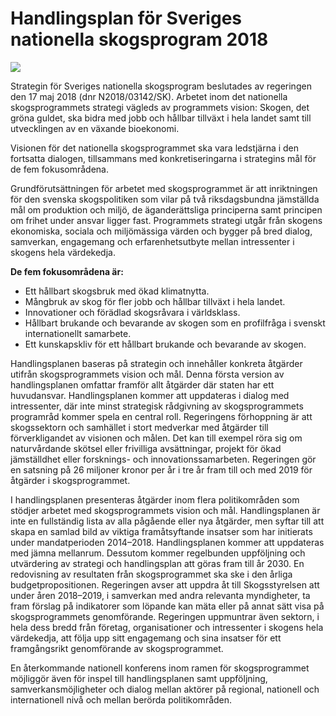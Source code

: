 # Handlingsplan för Sveriges nationella skogsprogram 2018

![](/contentassets/96a3c0c104094493a3e2b21c4877d701/handlingsplan-for-sveriges-nationella-skogsprogram-2018_tumnagel.jpg?width=150&quality=85)


Strategin för Sveriges nationella skogsprogram beslutades av regeringen den 17 maj 2018 (dnr N2018/03142/SK). Arbetet inom det nationella skogsprogrammets strategi vägleds av programmets vision: Skogen, det gröna guldet, ska bidra med jobb och hållbar tillväxt i hela landet samt till utvecklingen av en växande bioekonomi.


Visionen för det nationella skogsprogrammet ska vara ledstjärna i den
fortsatta dialogen, tillsammans med konkretiseringarna i strategins mål för de fem fokusområdena.

Grundförutsättningen för arbetet med skogsprogrammet är att inriktningen för den svenska skogspolitiken som vilar på två riksdagsbundna jämställda mål om produktion och miljö, de äganderättsliga principerna samt principen om frihet under ansvar ligger fast. Programmets strategi utgår från skogens ekonomiska, sociala och miljömässiga värden och bygger på bred dialog, samverkan, engagemang och erfarenhetsutbyte mellan intressenter i skogens
hela värdekedja.

**De fem fokusområdena är:**

* Ett hållbart skogsbruk med ökad klimatnytta.
* Mångbruk av skog för fler jobb och hållbar tillväxt i hela landet.
* Innovationer och förädlad skogsråvara i världsklass.
* Hållbart brukande och bevarande av skogen som en profilfråga i svenskt internationellt samarbete.
* Ett kunskapskliv för ett hållbart brukande och bevarande av skogen.

Handlingsplanen baseras på strategin och innehåller konkreta åtgärder
utifrån skogsprogrammets vision och mål. Denna första version av
handlingsplanen omfattar framför allt åtgärder där staten har ett huvudansvar. Handlingsplanen kommer att uppdateras i dialog med
intressenter, där inte minst strategisk rådgivning av skogsprogrammets
programråd kommer spela en central roll. Regeringens förhoppning är att skogssektorn och samhället i stort medverkar med åtgärder till
förverkligandet av visionen och målen. Det kan till exempel röra sig om
naturvårdande skötsel eller frivilliga avsättningar, projekt för ökad
jämställdhet eller forsknings\- och innovationssamarbeten. Regeringen gör en satsning på 26 miljoner kronor per år i tre år fram till och med 2019 för åtgärder i skogsprogrammet.

I handlingsplanen presenteras åtgärder inom flera politikområden som
stödjer arbetet med skogsprogrammets vision och mål. Handlingsplanen är inte en fullständig lista av alla pågående eller nya åtgärder, men syftar till att skapa en samlad bild av viktiga framåtsyftande insatser som har initierats under mandatperioden 2014–2018\. Handlingsplanen kommer att uppdateras med jämna mellanrum. Dessutom kommer regelbunden uppföljning och utvärdering av strategi och handlingsplan att göras fram till år 2030\. En redovisning av resultaten från skogsprogrammet ska ske i den årliga budgetpropositionen. Regeringen avser att uppdra åt till Skogsstyrelsen att under åren 2018–2019, i samverkan med andra relevanta myndigheter, ta fram förslag på indikatorer som löpande kan
mäta eller på annat sätt visa på skogsprogrammets genomförande.
Regeringen uppmuntrar även sektorn, i hela dess bredd från företag,
organisationer och intressenter i skogens hela värdekedja, att följa upp sitt engagemang och sina insatser för ett framgångsrikt genomförande av skogsprogrammet.

En återkommande nationell konferens inom ramen för skogsprogrammet möjliggör även för inspel till handlingsplanen samt uppföljning, samverkansmöjligheter och dialog mellan aktörer på regional, nationell och internationell nivå och mellan berörda politikområden.
